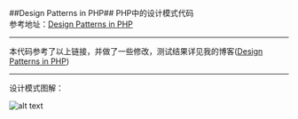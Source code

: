 ##Design Patterns in PHP##
PHP中的设计模式代码  
参考地址：[Design Patterns in PHP](http://www.devbattles.com/en/sand/post-1306-Design+Patterns+in+PHP)  

---
本代码参考了以上链接，并做了一些修改，测试结果详见我的博客([Design Patterns in PHP](http://lcpeng.cn/blog/design-patterns-in-php))  

---
设计模式图解：  

![alt text](http://lcpeng.cn/files/15_1.jpg)